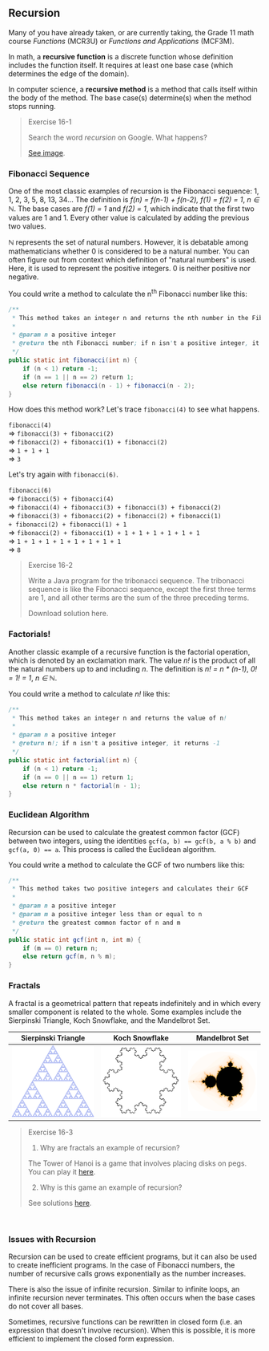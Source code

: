 ## Recursion

Many of you have already taken, or are currently taking, the Grade 11 math course *Functions* (MCR3U) or *Functions and Applications* (MCF3M).

In math, a **recursive function** is a discrete function whose definition includes the function itself. It requires at least one base case (which determines the edge of the domain).

In computer science, a **recursive method** is a method that calls itself within the body of the method. The base case(s) determine(s) when the method stops running.

> Exercise 16-1
> 
> Search the word *recursion* on Google. What happens?
> 
> [See image](../Images/Recursion.md).


### Fibonacci Sequence

One of the most classic examples of recursion is the Fibonacci sequence: 1, 1, 2, 3, 5, 8, 13, 34...
The definition is *f(n) = f(n-1) + f(n-2), f(1) = f(2) = 1*, *n ∈ ℕ*. The base cases are *f(1) = 1* and *f(2) = 1*, which indicate that the first two values are 1 and 1. Every other value is calculated by adding the previous two values. 

*ℕ* represents the set of natural numbers. However, it is debatable among mathematicians whether 0 is considered to be a natural number. You can often figure out from context which definition of "natural numbers" is used. Here, it is used to represent the positive integers. 0 is neither positive nor negative.

You could write a method to calculate the n<sup>th</sup> Fibonacci number like this:

```java
/**
 * This method takes an integer n and returns the nth number in the Fibonacci sequence.
 *
 * @param n a positive integer
 * @return the nth Fibonacci number; if n isn't a positive integer, it returns -1
 */
public static int fibonacci(int n) {
    if (n < 1) return -1;
    if (n == 1 || n == 2) return 1;
    else return fibonacci(n - 1) + fibonacci(n - 2);
}
```

How does this method work? Let's trace `fibonacci(4)` to see what happens.


`fibonacci(4)`    
=> `fibonacci(3) + fibonacci(2)`    
=> `fibonacci(2) + fibonacci(1) + fibonacci(2)`    
=> `1 + 1 + 1`    
=> `3`

Let's try again with `fibonacci(6)`.

`fibonacci(6)`    
=> `fibonacci(5) + fibonacci(4)`    
=> `fibonacci(4) + fibonacci(3) + fibonacci(3) + fibonacci(2)`    
=> `fibonacci(3) + fibonacci(2) + fibonacci(2) + fibonacci(1) + fibonacci(2) + fibonacci(1) + 1`    
=> `fibonacci(2) + fibonacci(1) + 1 + 1 + 1 + 1 + 1 + 1`    
=> `1 + 1 + 1 + 1 + 1 + 1 + 1 + 1`    
=> `8`

> Exercise 16-2
>
> Write a Java program for the tribonacci sequence. The tribonacci sequence is like the Fibonacci sequence, except the first three terms are 1, and all other terms are the sum of the three preceding terms.
> 
> Download solution here.


### Factorials!

Another classic example of a recursive function is the factorial operation, which is denoted by an exclamation mark. The value *n!* is the product of all the natural numbers up to and including *n*. The definition is *n! = n \* (n-1)*, *0! = 1! = 1*, *n ∈ ℕ*. 

You could write a method to calculate *n!* like this:
```java
/**
 * This method takes an integer n and returns the value of n!
 *
 * @param n a positive integer
 * @return n!; if n isn't a positive integer, it returns -1
 */
public static int factorial(int n) {
    if (n < 1) return -1;
    if (n == 0 || n == 1) return 1;
    else return n * factorial(n - 1);
}
```

### Euclidean Algorithm 

Recursion can be used to calculate the greatest common factor (GCF) between two integers, using the identities `gcf(a, b) == gcf(b, a % b)` and `gcf(a, 0) == a`. This process is called the Euclidean algorithm.

You could write a method to calculate the GCF of two numbers like this:

```java
/**
 * This method takes two positive integers and calculates their GCF
 *
 * @param n a positive integer
 * @param m a positive integer less than or equal to n
 * @return the greatest common factor of n and m
 */
public static int gcf(int n, int m) {
    if (m == 0) return n;
    else return gcf(m, n % m);
}
```


### Fractals

A fractal is a geometrical pattern that repeats indefinitely and in which every smaller component is related to the whole. Some examples include the Sierpinski Triangle, Koch Snowflake, and the Mandelbrot Set.

| Sierpinski Triangle | Koch Snowflake | Mandelbrot Set |
| --- | --- | --- |
| ![](../Images/Sierpinski_Triangle.png) |![](../Images/Koch_Snowflake.png) |![](../Images/Mandelbrot_Set.png) |


> Exercise 16-3
> 
> 1. Why are fractals an example of recursion?
> 
> The Tower of Hanoi is a game that involves placing disks on pegs. You can play it [here](http://www.dynamicdrive.com/dynamicindex12/towerhanoi.htm).
> 
> 2. Why is this game an example of recursion?
> 
> See solutions [here](../Exercise_Solutions/Exercise-16-3). 

   
### Issues with Recursion

Recursion can be used to create efficient programs, but it can also be used to create inefficient programs. In the case of Fibonacci numbers, the number of recursive calls grows exponentially as the number increases.

There is also the issue of infinite recursion. Similar to infinite loops, an infinite recursion never terminates. This often occurs when the base cases do not cover all bases.

Sometimes, recursive functions can be rewritten in closed form (i.e. an expression that doesn't involve recursion). When this is possible, it is more efficient to implement the closed form expression.
